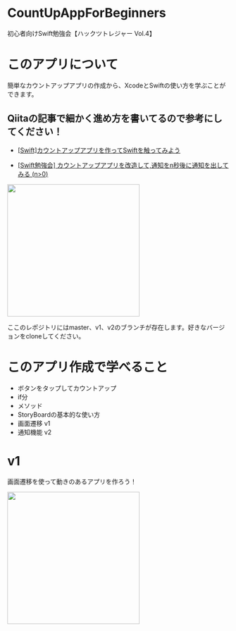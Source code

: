 # CountUpAppForBeginners
初心者向けSwift勉強会【ハックツトレジャー Vol.4】

# このアプリについて

簡単なカウントアップアプリの作成から、XcodeとSwiftの使い方を学ぶことができます。

## Qiitaの記事で細かく進め方を書いてるので参考にしてください！
- [[Swift]カウントアップアプリを作ってSwiftを触ってみよう](https://qiita.com/appgrape/items/ead85f5267d4d7894084)

- [[Swift勉強会] カウントアップアプリを改造して,通知をn秒後に通知を出してみる (n>0)](https://qiita.com/tessy0901/items/c261359880f1bc2d80b5)

<img src= "https://user-images.githubusercontent.com/35694946/89296918-08db7b80-d69e-11ea-9760-2fc0b0e73bfd.gif" width="300">

ここのレポジトリにはmaster、v1、v2のブランチが存在します。好きなバージョンをcloneしてください。

# このアプリ作成で学べること
- ボタンをタップしてカウントアップ
- if分
- メソッド
- StoryBoardの基本的な使い方
- 画面遷移  v1
- 通知機能  v2

# v1
画面遷移を使って動きのあるアプリを作ろう！

<img src= "https://user-images.githubusercontent.com/35694946/89493229-aa71e280-d7ee-11ea-84da-6b0a71058fec.gif" width="300">


